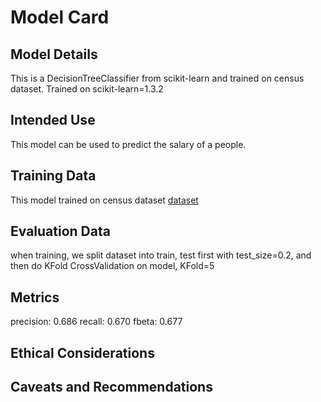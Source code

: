 # Model Card

## Model Details

This is a DecisionTreeClassifier from scikit-learn and trained on census dataset.
Trained on scikit-learn=1.3.2

## Intended Use

This model can be used to predict the salary of a people.

## Training Data

This model trained on census dataset [dataset](../data/raw_data/census.csv)

## Evaluation Data

when training, we split dataset into train, test first with test_size=0.2, and
then do KFold CrossValidation on model, KFold=5

## Metrics
precision: 0.686
recall: 0.670
fbeta: 0.677

## Ethical Considerations

## Caveats and Recommendations
